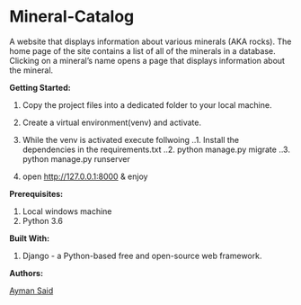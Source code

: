 # Mineral-Catalog
A website that displays information about various minerals (AKA rocks). 
The home page of the site contains a list of all of the minerals in a database. 
Clicking on a mineral’s name opens a page that displays information about the mineral.

**Getting Started:**
1. Copy the project files into a dedicated folder to your local machine.
2. Create a virtual environment(venv) and activate.
3. While the venv is activated execute follwoing
..1. Install the dependencies in the requirements.txt
..2. python manage.py migrate
..3. python manage.py runserver

4. open http://127.0.0.1:8000 & enjoy


**Prerequisites:**
1. Local windows machine
2. Python 3.6

**Built With:**
1. Django - a Python-based free and open-source web framework.

**Authors:**

[Ayman Said](https://www.linkedin.com/in/ayman-said-96819726) 

